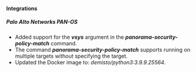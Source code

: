 
#### Integrations
##### Palo Alto Networks PAN-OS
- Added support for the ***vsys*** argument in the ***panorama-security-policy-match*** command.
- The command ***panorama-security-policy-match*** supports running on multiple targets without specifying the target.
- Updated the Docker image to: *demisto/python3:3.9.9.25564*.
